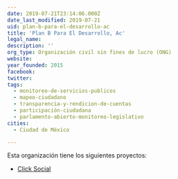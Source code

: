 ```yaml
---
date: 2019-07-21T23:14:06.000Z
date_last_modified: 2019-07-21
uid: plan-b-para-el-desarrollo-ac
title: 'Plan B Para El Desarrollo, Ac'
legal_name: 
description: ''
org_type: Organización civil sin fines de lucro (ONG)
website: 
year_founded: 2015
facebook: 
twitter: 
tags:
  - monitoreo-de-servicios-publicos
  - mapeo-ciudadano
  - transparencia-y-rendicion-de-cuentas
  - participación-ciudadana
  - parlamento-abierto-monitoreo-legislativo
cities: 
  - Ciudad de México

---
```


Esta organización tiene los siguientes proyectos:

- [Click Social](/proyectos/click-social)
